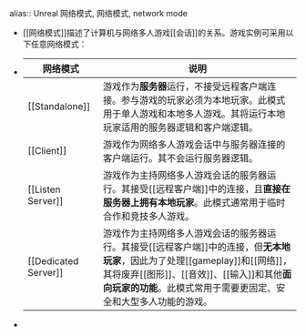 alias:: Unreal 网络模式, 网络模式, network mode

- [[网络模式]]描述了计算机与网络多人游戏[[会话]]的关系。游戏实例可采用以下任意网络模式：
- |网络模式|说明|
  |--|--|
  |[[Standalone]]|游戏作为**服务器**运行，不接受远程客户端连接。参与游戏的玩家必须为本地玩家。此模式用于单人游戏和本地多人游戏。其将运行本地玩家适用的服务器逻辑和客户端逻辑。|
  |[[Client]]|游戏作为网络多人游戏会话中与服务器连接的客户端运行。其不会运行服务器逻辑。|
  |[[Listen Server]]|游戏作为主持网络多人游戏会话的服务器运行。其接受[[远程客户端]]中的连接，且**直接在服务器上拥有本地玩家**。此模式通常用于临时合作和竞技多人游戏。|
  |[[Dedicated Server]]|游戏作为主持网络多人游戏会话的服务器运行。其接受[[远程客户端]]中的连接，但**无本地玩家**，因此为了处理[[gameplay]]和[[网络]]，其将废弃[[图形]]、[[音效]]、[[输入]]和其他**面向玩家的功能**。此模式常用于需要更固定、安全和大型多人功能的游戏。|
-